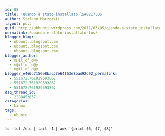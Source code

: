 ```yaml
---
id: 88
title: 'Quando è stato installato l&#8217;OS'
author: Stefano Marzorati
layout: post
guid: http://ubbunti.wordpress.com/2011/03/05/quando-e-stato-installato-los
permalink: /quando-e-stato-installato-los/
blogger_blog:
  - ubbunti.blogspot.com
  - ubbunti.blogspot.com
  - ubbunti.blogspot.com
blogger_author:
  - m@il_of_d@y
  - m@il_of_d@y
  - m@il_of_d@y
blogger_e466c7156e8bac77e64f63e8bad92c92_permalink:
  - 5516721761929593862
  - 5516721761929593862
  - 5516721761929593862
dsq_thread_id:
  - 2288452837
categories:
  - Linux
tags:
  - ubuntu
---
```

`ls -lct /etc | tail -1 | awk '{print $6, $7, $8}'`